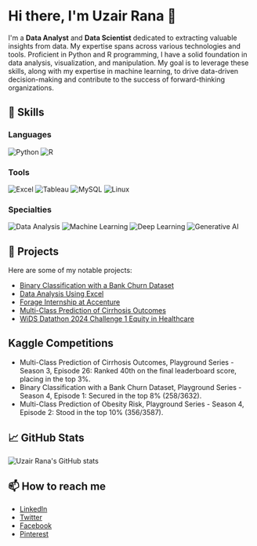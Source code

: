 # Hi there, I'm Uzair Rana 👋



I'm a **Data Analyst** and **Data Scientist** dedicated to extracting valuable insights from data. My expertise spans across various technologies and tools. Proficient in Python and R programming, I have a solid foundation in data analysis, visualization, and manipulation. My goal is to leverage these skills, along with my expertise in machine learning, to drive data-driven decision-making and contribute to the success of forward-thinking organizations.

## 🔧 Skills
### Languages
![Python](https://img.shields.io/badge/-Python-3776AB?style=flat&logo=Python&logoColor=white)
![R](https://img.shields.io/badge/-R-276DC3?style=flat&logo=R&logoColor=white)

### Tools
![Excel](https://img.shields.io/badge/-Excel-217346?style=flat&logo=Microsoft-Excel&logoColor=white)
![Tableau](https://img.shields.io/badge/-Tableau-E97627?style=flat&logo=Tableau&logoColor=white)
![MySQL](https://img.shields.io/badge/-MySQL-4479A1?style=flat&logo=MySQL&logoColor=white)
![Linux](https://img.shields.io/badge/-Linux-FCC624?style=flat&logo=Linux&logoColor=white)

### Specialties
![Data Analysis](https://img.shields.io/badge/-Data%20Analysis-0A66C2?style=flat&logo=Data-Analysis&logoColor=white)
![Machine Learning](https://img.shields.io/badge/-Machine%20Learning-FF6F00?style=flat&logo=Machine-Learning&logoColor=white)
![Deep Learning](https://img.shields.io/badge/-Deep%20Learning-EE4C2C?style=flat&logo=Deep-Learning&logoColor=white)
![Generative AI](https://img.shields.io/badge/-Generative%20AI-00758F?style=flat&logo=AI&logoColor=white)

## 🚀 Projects
Here are some of my notable projects:
- [Binary Classification with a Bank Churn Dataset](https://github.com/UzairRan/Binary-Classification-with-a-Bank-Churn-Dataset)
- [Data Analysis Using Excel](https://github.com/UzairRan/Data-Analysis-Using-Excel)
- [Forage Internship at Accenture](https://github.com/UzairRan/Forage-Internship-at-Accenture)
- [Multi-Class Prediction of Cirrhosis Outcomes](https://github.com/UzairRan/Multi-Class-Prediction-of-Cirrhosis-Outcomes)
- [WiDS Datathon 2024 Challenge 1 Equity in Healthcare](https://github.com/UzairRan/WiDS-Datathon-2024-Challenge-1-Equity-in-Healthcare)

## Kaggle Competitions
- Multi-Class Prediction of Cirrhosis Outcomes, Playground Series - Season 3, Episode 26: Ranked 40th on the final leaderboard score, placing in the top 3%.
- Binary Classification with a Bank Churn Dataset, Playground Series - Season 4, Episode 1: Secured in the top 8% (258/3632).
- Multi-Class Prediction of Obesity Risk, Playground Series - Season 4, Episode 2: Stood in the top 10% (356/3587).

## 📈 GitHub Stats
![Uzair Rana's GitHub stats](https://github-readme-stats.vercel.app/api?username=UzairRan&show_icons=true&theme=radical)

## 📫 How to reach me
- [LinkedIn](https://www.linkedin.com/in/uzair-shafique-09a619231/)
- [Twitter](https://twitter.com/Uzairrana9876)
- [Facebook](https://www.facebook.com/uzair.rana.374/)
- [Pinterest](https://pin.it/6JcKPQ5OI)


